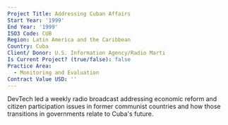 ```yaml
---
Project Title: Addressing Cuban Affairs
Start Year: '1999'
End Year: '1999'
ISO3 Code: CUB
Region: Latin America and the Caribbean
Country: Cuba
Client/ Donor: U.S. Information Agency/Radio Marti
Is Current Project? (true/false): false
Practice Area:
  - Monitoring and Evaluation
Contract Value USD: ''
---
```

DevTech led a weekly radio broadcast addressing economic reform and citizen participation issues in former communist countries and how those transitions in governments relate to Cuba's future.